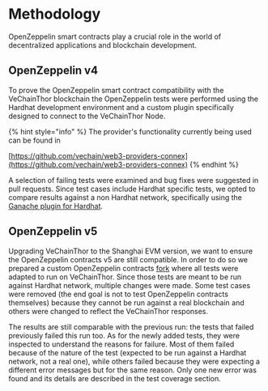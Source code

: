 # Methodology

OpenZeppelin smart contracts play a crucial role in the world of decentralized applications and blockchain development.

## OpenZeppelin v4

To prove the OpenZeppelin smart contract compatibility with the VeChainThor blockchain the OpenZeppelin tests were performed using the Hardhat development environment and a custom plugin specifically designed to connect to the VeChainThor Node.

{% hint style="info" %}
The provider's functionality currently being used can be found in

[https://github.com/vechain/web3-providers-connex](https://github.com/vechain/web3-providers-connex)
{% endhint %}

A selection of failing tests were examined and bug fixes were suggested in pull requests. Since test cases include Hardhat specific tests, we opted to compare results against a non Hardhat network, specifically using the [Ganache plugin for Hardhat](https://hardhat.org/hardhat-runner/plugins/nomiclabs-hardhat-ganache).

## OpenZeppelin v5

Upgrading VeChainThor to the Shanghai EVM version, we want to ensure the OpenZeppelin contracts v5 are still compatible. In order to do so we prepared a custom OpenZeppelin contracts [fork](https://github.com/vechain/openzeppelin-contracts/tree/thor-compatibility) where all tests were adapted to run on VeChainThor. Since those tests are meant to be run against Hardhat network, multiple changes were made. Some test cases were removed (the end goal is not to test OpenZeppelin contracts themselves) because they cannot be run against a real blockchain and others were changed to reflect the VeChainThor responses.

The results are still comparable with the previous run: the tests that failed previously failed this run too. As for the newly added tests, they were inspected to understand the reasons for failure. Most of them failed because of the nature of the test (expected to be run against a Hardhat network, not a real one), while others failed because they were expecting a different error messages but for the same reason. Only one new error was found and its details are described in the test coverage section.
